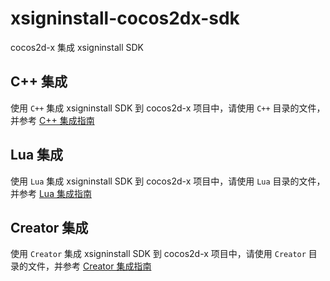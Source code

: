 # xsigninstall-cocos2dx-sdk
cocos2d-x 集成 xsigninstall SDK  

## C++ 集成
使用 `C++` 集成 xsigninstall SDK 到 cocos2d-x 项目中，请使用 `C++` 目录的文件，并参考 [C++ 集成指南](./C++/)

## Lua 集成
使用 `Lua` 集成 xsigninstall SDK 到 cocos2d-x 项目中，请使用 `Lua` 目录的文件，并参考 [Lua 集成指南](./Lua/)

## Creator 集成
使用 `Creator` 集成 xsigninstall SDK 到 cocos2d-x 项目中，请使用 `Creator` 目录的文件，并参考 [Creator 集成指南](./Creator/)